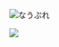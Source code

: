 ![なうぷれ](https://spotify-recently-played-readme.vercel.app/api?user=31kecyhbgy6mf3dqsnt6d7xhcq3y&count=10)

[![](https://visitcount.itsvg.in/api?id=SHIYUI&label=Profile%20Views&pretty=true)](https://visitcount.itsvg.in)
